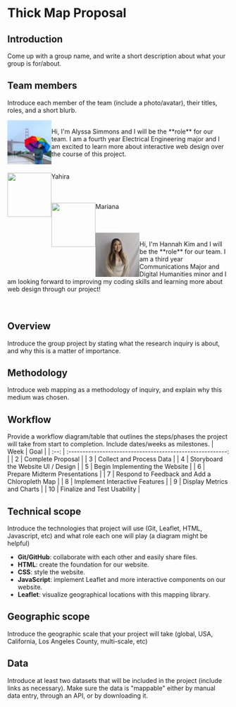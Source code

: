 # Thick Map Proposal

## Introduction
Come up with a group name, and write a short description about what your group is for/about.

## Team members
Introduce each member of the team (include a photo/avatar), their titles, roles, and a short blurb.

<img align="left" width="100" height="100" src="photos/alyssa.jpg">
<br/>Hi, I'm Alyssa Simmons and I will be the **role** for our team. I am a fourth year Electrical Engineering major and I am excited to learn more about interactive web design over the course of this project. <br/><br/><br/>

<img align="left" width="100" height="100" src="photos/yahira.jpg">
Yahira
<br/><br/><br/><br/>

<img align="left" width="100" height="100" src="photos/mariana.jpg">
Mariana
<br/><br/><br/><br/>

<img align="left" width="100" height="100" src="photos/hannah.jpg">
<br/>Hi, I'm Hannah Kim and I will be the **role** for our team. I am a third year Communications Major and Digital Humanities minor and I am looking forward to improving my coding skills and learning more about web design through our project!
<br/><br/><br/>

## Overview
Introduce the group project by stating what the research inquiry is about, and why this is a matter of importance.

## Methodology
Introduce web mapping as a methodology of inquiry, and explain why this medium was chosen.

## Workflow
Provide a workflow diagram/table that outlines the steps/phases the project will take from start to completion. Include dates/weeks as milestones.
| Week |                            Goal                            |
| :--: | :--------------------------------------------------------: |
|  2   |                     Complete Proposal                      |
|  3   |                 Collect and Process Data                   |
|  4   |            Storyboard the Website UI / Design              |
|  5   |              Begin Implementing the Website                |
|  6   |               Prepare Midterm Presentations                |
|  7   |       Respond to Feedback and Add a Chloropleth Map        |
|  8   |              Implement Interactive Features                |
|  9   |                Display Metrics and Charts                  |
|  10  |               Finalize and Test Usability                  |

## Technical scope
Introduce the technologies that project will use (Git, Leaflet, HTML, Javascript, etc) and what role each one will play (a diagram might be helpful)
-   **Git/GitHub**: collaborate with each other and easily share files.
-   **HTML**: create the foundation for our website.
-   **CSS**: style the website.
-   **JavaScript**: implement Leaflet and more interactive components on our website.
-   **Leaflet**: visualize geographical locations with this mapping library.

## Geographic scope
Introduce the geographic scale that your project will take (global, USA, California, Los Angeles County, multi-scale, etc)

## Data
Introduce at least two datasets that will be included in the project (include links as necessary). Make sure the data is "mappable" either by manual data entry, through an API, or by downloading it. 
